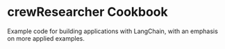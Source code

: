 # crewResearcher Cookbook

Example code for building applications with LangChain, with an emphasis on more applied examples.
